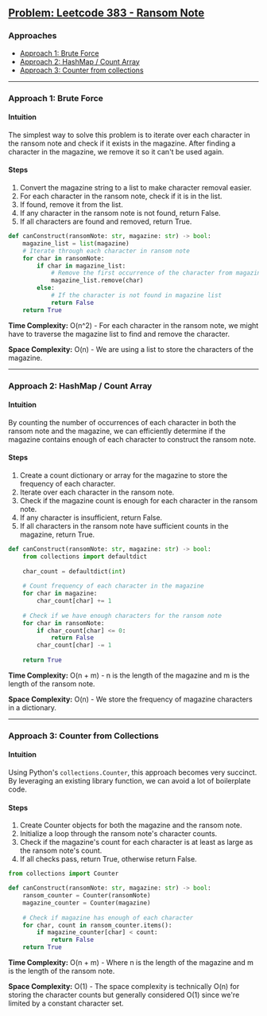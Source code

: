 ## [Problem: Leetcode 383 - Ransom Note](https://leetcode.com/problems/ransom-note/)

### Approaches
- [Approach 1: Brute Force](#approach-1-brute-force)
- [Approach 2: HashMap / Count Array](#approach-2-hashmap--count-array)
- [Approach 3: Counter from collections](#approach-3-counter-from-collections)

---

### Approach 1: Brute Force

#### Intuition
The simplest way to solve this problem is to iterate over each character in the ransom note and check if it exists in the magazine. After finding a character in the magazine, we remove it so it can't be used again.

#### Steps
1. Convert the magazine string to a list to make character removal easier.
2. For each character in the ransom note, check if it is in the list.
3. If found, remove it from the list.
4. If any character in the ransom note is not found, return False.
5. If all characters are found and removed, return True.

```python
def canConstruct(ransomNote: str, magazine: str) -> bool:
    magazine_list = list(magazine)
    # Iterate through each character in ransom note
    for char in ransomNote:
        if char in magazine_list:
            # Remove the first occurrence of the character from magazine list
            magazine_list.remove(char)
        else:
            # If the character is not found in magazine list
            return False
    return True
```

**Time Complexity:** O(n^2) - For each character in the ransom note, we might have to traverse the magazine list to find and remove the character.

**Space Complexity:** O(n) - We are using a list to store the characters of the magazine.

---

### Approach 2: HashMap / Count Array

#### Intuition
By counting the number of occurrences of each character in both the ransom note and the magazine, we can efficiently determine if the magazine contains enough of each character to construct the ransom note.

#### Steps
1. Create a count dictionary or array for the magazine to store the frequency of each character.
2. Iterate over each character in the ransom note.
3. Check if the magazine count is enough for each character in the ransom note.
4. If any character is insufficient, return False.
5. If all characters in the ransom note have sufficient counts in the magazine, return True.

```python
def canConstruct(ransomNote: str, magazine: str) -> bool:
    from collections import defaultdict
    
    char_count = defaultdict(int)
    
    # Count frequency of each character in the magazine
    for char in magazine:
        char_count[char] += 1
    
    # Check if we have enough characters for the ransom note
    for char in ransomNote:
        if char_count[char] <= 0:
            return False
        char_count[char] -= 1
    
    return True
```

**Time Complexity:** O(n + m) - n is the length of the magazine and m is the length of the ransom note.

**Space Complexity:** O(n) - We store the frequency of magazine characters in a dictionary.

---

### Approach 3: Counter from Collections

#### Intuition
Using Python's `collections.Counter`, this approach becomes very succinct. By leveraging an existing library function, we can avoid a lot of boilerplate code.

#### Steps
1. Create Counter objects for both the magazine and the ransom note.
2. Initialize a loop through the ransom note's character counts.
3. Check if the magazine's count for each character is at least as large as the ransom note's count.
4. If all checks pass, return True, otherwise return False.

```python
from collections import Counter

def canConstruct(ransomNote: str, magazine: str) -> bool:
    ransom_counter = Counter(ransomNote)
    magazine_counter = Counter(magazine)
    
    # Check if magazine has enough of each character
    for char, count in ransom_counter.items():
        if magazine_counter[char] < count:
            return False
    return True
```

**Time Complexity:** O(n + m) - Where n is the length of the magazine and m is the length of the ransom note.

**Space Complexity:** O(1) - The space complexity is technically O(n) for storing the character counts but generally considered O(1) since we're limited by a constant character set.

